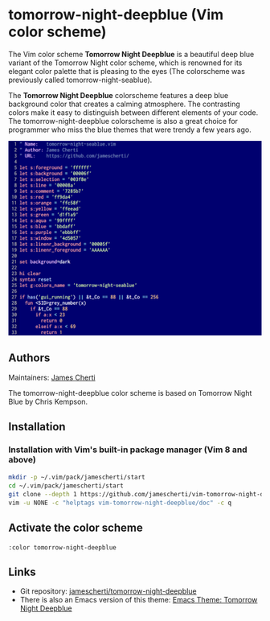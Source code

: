 # tomorrow-night-deepblue (Vim color scheme)

The Vim color scheme **Tomorrow Night Deepblue** is a beautiful deep blue variant of the
Tomorrow Night color scheme, which is renowned for its elegant color palette that is
pleasing to the eyes (The colorscheme was previously called tomorrow-night-seablue).

The **Tomorrow Night Deepblue** colorscheme features a deep blue background color that
creates a calming atmosphere. The contrasting colors make it easy to distinguish between
different elements of your code. The tomorrow-night-deepblue colorscheme is also a great
choice for programmer who miss the blue themes that were trendy a few years ago.

![](https://raw.githubusercontent.com/jamescherti/vim-tomorrow-night-deepblue/master/.screenshot.png)


## Authors

Maintainers: [James Cherti](https://www.jamescherti.com/)

The tomorrow-night-deepblue color scheme is based on Tomorrow Night Blue by Chris Kempson.

## Installation

### Installation with Vim's built-in package manager (Vim 8 and above)

```bash
mkdir -p ~/.vim/pack/jamescherti/start
cd ~/.vim/pack/jamescherti/start
git clone --depth 1 https://github.com/jamescherti/vim-tomorrow-night-deepblue
vim -u NONE -c "helptags vim-tomorrow-night-deepblue/doc" -c q
```

## Activate the color scheme

```viml
:color tomorrow-night-deepblue
```

## Links
- Git repository: [jamescherti/tomorrow-night-deepblue](https://github.com/jamescherti/vim-tomorrow-night-deepblue)
- There is also an Emacs version of this theme: [Emacs Theme: Tomorrow Night Deepblue](https://github.com/jamescherti/emacs-tomorrow-night-deepblue-theme)

